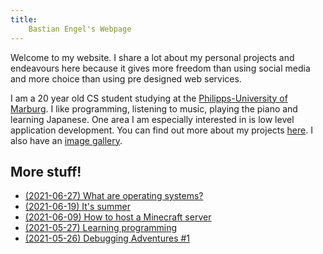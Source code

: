 ```yaml
---
title:
    Bastian Engel's Webpage
---
```


Welcome to my website. I share a lot about my personal projects
and endeavours here because it gives more freedom than using social media
and more choice than using pre designed web services.

I am a 20 year old CS student studying at the [Philipps-University of
Marburg](https://uni-marburg.de). I like programming, listening to music,
playing the piano and learning Japanese. One area I am especially interested in
is low level application development. You can find out more about my projects
[here](/html/projects.html). I also have an [image gallery](/html/gallery.html).

## More stuff!

- [(2021-06-27) What are operating systems?](/html/what_are_os.html)
- [(2021-06-19) It's summer](/html/its_summer.html)
- [(2021-06-09) How to host a Minecraft server](/html/hosting_mc_server.html)
- [(2021-05-27) Learning programming](/html/learning_programming.html)
- [(2021-05-26) Debugging Adventures #1](/html/debugging_HPET.html)
